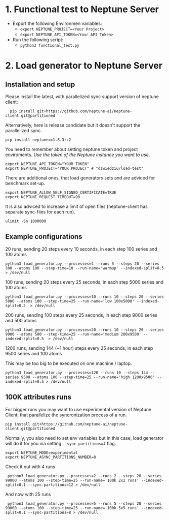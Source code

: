# 1. Functional test to Neptune Server

- Export  the following Environmen variables:
  - ```export NEPTUNE_PROJECT=<Your Project>```
  - ```export NEPTUNE_API_TOKEN=<Your API Token>```
- Run the following script:
  - ```python3 functional_test.py```

# 2. Load generator to Neptune Server


## Installation and setup

Please install the latest, with parallelized sync support version of neptune client:
```
  pip install git+https://github.com/neptune-ai/neptune-client.git@partitioned
 ```

Alternatively, here is release candidate but it doesn't support the parallelized sync.
```
pip install neptune==1.8.3rc2
```


You need to remember about setting neptune token and project enviroments. *Use the token of the Neptune instance you want to use*.
```
export NEPTUNE_API_TOKEN="YOUR TOKEN"
export NEPTUNE_PROJECT="YOUR PROJECT" # "dzwiedziu/load-test"
```
There are additional ones, that load generators sets and are adviced for benchmark set-up.
```
export NEPTUNE_ALLOW_SELF_SIGNED_CERTIFICATE=TRUE
export NEPTUNE_REQUEST_TIMEOUT=90
```



It is also adviced to increase a limit of open files (neptune-client has separate sync-files for each run).
```
ulimit -Sn 1000000
```


## Example configurations


20 runs, sending 20 steps every 10 seconds, in each step 100 series and 100 atoms

```
python3 load_generator.py --processes=4 --runs 5 --steps 20 --series 100 --atoms 100 --step-time=10 --run-name='warmup' --indexed-split=0.5  > /dev/null
```


100 runs, sending 20 steps every 25 seconds, in each step 5000 series and 100 atoms

```
python3 load_generator.py --processes=10 --runs 10 --steps 20 --series 5000 --atoms 100 --step-time=25 --run-name='low 100x5000' --indexed-split=0.5  > /dev/null
```

200 runs, sending 100 steps every 25 seconds, in each step 9000 series and 500 atoms

```
python3 load_generator.py --processes=20 --runs 10 --steps 20 --series 9000 --atoms 500 --step-time=25 --run-name='medium 200x9500' --indexed-split=0.5  > /dev/null
```


1200 runs, sending 144 (~1 hour) steps every 25 seconds, in each step 9500 series and 100 atoms

This may be too big to be executed on one machine / laptop.

```
python3 load_generator.py --processes=120 --runs 10 --steps 144 --series 9500 --atoms 100 --step-time=25 --run-name='high 1200x9500' --indexed-split=0.5 > /dev/null
```

## 100K attributes runs

For bigger runs you may want to use experimental version of Neptune Client, that parallelize the syncronization process of a run.
```
pip install git+https://github.com/neptune-ai/neptune-client.git@partitioned
```

Normally, you also need to set env variables but in this case, load generator will do it for you via setting `--sync-partitions=4` flag.
```
export NEPTUNE_MODE=experimental
export NEPTUNE_ASYNC_PARTITIONS_NUMBER=8
```

Check it out with 4 runs
```
 python3 load_generator.py --processes=2 --runs 2 --steps 20 --series 99000 --atoms 100 --step-time=25 --run-name='100k 2x2 runs' --indexed-split=0.1 --sync-partitions=12 > /dev/null
 ```

And now with 25 runs
```
 python3 load_generator.py --processes=5 --runs 5 --steps 20 --series 99000 --atoms 100 --step-time=25 --run-name='100k 5x5 runs' --indexed-split=0.1 --sync-partitions=8 > /dev/null
 ```

